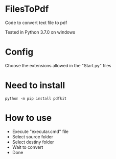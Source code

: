 # FilesToPdf

Code to convert text file to pdf

Tested in Python 3.7.0 on windows

# Config

Choose the extensions allowed in the "Start.py" files

# Need to install

    python -m pip install pdfkit

# How to use

 - Execute "executar.cmd" file
 - Select source folder
 - Select destiny folder
 - Wait to convert
 - Done
